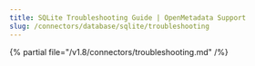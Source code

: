 ```yaml
---
title: SQLite Troubleshooting Guide | OpenMetadata Support
slug: /connectors/database/sqlite/troubleshooting
---
```


{% partial file="/v1.8/connectors/troubleshooting.md" /%}
